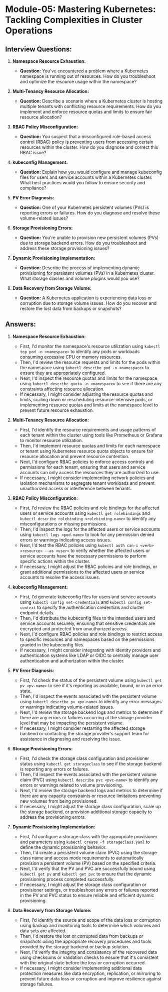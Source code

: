 # Module-05: Mastering Kubernetes: Tackling Complexities in Cluster Operations

## Interview Questions:

1. **Namespace Resource Exhaustion:**
   - **Question:** You've encountered a problem where a Kubernetes namespace is running out of resources. How do you troubleshoot and optimize the resource usage within the namespace?

2. **Multi-Tenancy Resource Allocation:**
   - **Question:** Describe a scenario where a Kubernetes cluster is hosting multiple tenants with conflicting resource requirements. How do you implement and enforce resource quotas and limits to ensure fair resource allocation?

3. **RBAC Policy Misconfiguration:**
   - **Question:** You suspect that a misconfigured role-based access control (RBAC) policy is preventing users from accessing certain resources within the cluster. How do you diagnose and correct this RBAC issue?

4. **kubeconfig Management:**
   - **Question:** Explain how you would configure and manage kubeconfig files for users and service accounts within a Kubernetes cluster. What best practices would you follow to ensure security and compliance?

5. **PV Error Diagnosis:**
   - **Question:** One of your Kubernetes persistent volumes (PVs) is reporting errors or failures. How do you diagnose and resolve these volume-related issues?

6. **Storage Provisioning Errors:**
   - **Question:** You're unable to provision new persistent volumes (PVs) due to storage backend errors. How do you troubleshoot and address these storage provisioning issues?

7. **Dynamic Provisioning Implementation:**
   - **Question:** Describe the process of implementing dynamic provisioning for persistent volumes (PVs) in a Kubernetes cluster. What storage classes and volume plugins would you use?

8. **Data Recovery from Storage Volume:**
   - **Question:** A Kubernetes application is experiencing data loss or corruption due to storage volume issues. How do you recover and restore the lost data from backups or snapshots?

## Answers:

1. **Namespace Resource Exhaustion:**
   - First, I'd monitor the namespace's resource utilization using `kubectl top pod -n <namespace>` to identify any pods or workloads consuming excessive CPU or memory resources.
   - Then, I'd review the resource requests and limits for the pods within the namespace using `kubectl describe pod -n <namespace>` to ensure they are appropriately configured.
   - Next, I'd inspect the resource quotas and limits for the namespace using `kubectl describe quota -n <namespace>` to see if there are any constraints affecting resource allocation.
   - If necessary, I might consider adjusting the resource quotas and limits, scaling down or rescheduling resource-intensive pods, or implementing resource quotas and limits at the namespace level to prevent future resource exhaustion.

2. **Multi-Tenancy Resource Allocation:**
   - First, I'd identify the resource requirements and usage patterns of each tenant within the cluster using tools like Prometheus or Grafana to monitor resource utilization.
   - Then, I'd implement resource quotas and limits for each namespace or tenant using Kubernetes resource quota objects to ensure fair resource allocation and prevent resource contention.
   - Next, I'd configure RBAC policies to enforce access controls and permissions for each tenant, ensuring that users and service accounts can only access the resources they are authorized to use.
   - If necessary, I might consider implementing network policies and isolation mechanisms to segregate tenant workloads and prevent unauthorized access or interference between tenants.

3. **RBAC Policy Misconfiguration:**
   - First, I'd review the RBAC policies and role bindings for the affected users or service accounts using `kubectl get rolebindings` and `kubectl describe rolebinding <rolebinding-name>` to identify any misconfigurations or missing permissions.
   - Then, I'd inspect the logs for the affected users or service accounts using `kubectl logs <pod-name>` to look for any permission denied errors or warnings indicating access issues.
   - Next, I'd test the RBAC policies using `kubectl auth can-i <verb> <resource> --as <user>` to verify whether the affected users or service accounts have the necessary permissions to perform specific actions within the cluster.
   - If necessary, I might adjust the RBAC policies and role bindings, or grant additional permissions to the affected users or service accounts to resolve the access issues.

4. **kubeconfig Management:**
   - First, I'd generate kubeconfig files for users and service accounts using `kubectl config set-credentials` and `kubectl config set-context` to specify the authentication credentials and cluster endpoint details.
   - Then, I'd distribute the kubeconfig files to the intended users and service accounts securely, ensuring that sensitive credentials are encrypted and protected from unauthorized access.
   - Next, I'd configure RBAC policies and role bindings to restrict access to specific resources and namespaces based on the permissions granted in the kubeconfig files.
   - If necessary, I might consider integrating with identity providers and authentication systems like LDAP or OIDC to centrally manage user authentication and authorization within the cluster.

5. **PV Error Diagnosis:**
   - First, I'd check the status of the persistent volume using `kubectl get pv <pv-name>` to see if it's reporting as available, bound, or in an error state.
   - Then, I'd inspect the events associated with the persistent volume using `kubectl describe pv <pv-name>` to identify any error messages or warnings indicating volume-related issues.
   - Next, I'd review the storage backend logs and metrics to determine if there are any errors or failures occurring at the storage provider level that may be impacting the persistent volume.
   - If necessary, I might consider restarting the affected storage backend or contacting the storage provider's support team for assistance in diagnosing and resolving the issue.

6. **Storage Provisioning Errors:**
   - First, I'd check the storage class configuration and provisioner status using `kubectl get storageclass` to see if the storage backend is reporting any errors or failures.
   - Then, I'd inspect the events associated with the persistent volume claim (PVC) using `kubectl describe pvc <pvc-name>` to identify any errors or warnings related to volume provisioning.
   - Next, I'd review the storage backend logs and metrics to determine if there are any capacity constraints or resource limitations preventing new volumes from being provisioned.
   - If necessary, I might adjust the storage class configuration, scale up the storage backend, or provision additional storage capacity to address the provisioning errors.

7. **Dynamic Provisioning Implementation:**
   - First, I'd configure a storage class with the appropriate provisioner and parameters using `kubectl create -f storageclass.yaml` to define the dynamic provisioning behavior.
   - Then, I'd create a persistent volume claim (PVC) using the storage class name and access mode requirements to automatically provision a persistent volume (PV) based on the specified criteria.
   - Next, I'd verify that the PV and PVC are successfully bound using `kubectl get pv` and `kubectl get pvc` to ensure that the dynamic provisioning process completed successfully.
   - If necessary, I might adjust the storage class configuration or provisioner settings, or troubleshoot any errors or failures reported in the PV and PVC status to ensure reliable and efficient dynamic provisioning.

8. **Data Recovery from Storage Volume:**
   - First, I'd identify the source and scope of the data loss or corruption using backup and monitoring tools to determine which volumes and data sets are affected.
   - Then, I'd restore the lost or corrupted data from backups or snapshots using the appropriate recovery procedures and tools provided by the storage backend or backup solution.
   - Next, I'd verify the integrity and consistency of the recovered data using checksums or validation checks to ensure that it's consistent with the original state before the loss or corruption occurred.
   - If necessary, I might consider implementing additional data protection measures like data encryption, replication, or mirroring to prevent future data loss or corruption and improve resilience against storage failures.